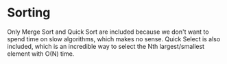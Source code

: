 # Sorting

Only Merge Sort and Quick Sort are included because we don't want to spend time on slow algorithms, which makes no sense.
Quick Select is also included, which is an incredible way to select the Nth largest/smallest element with O(N) time.
